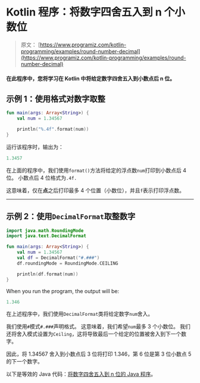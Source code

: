 # Kotlin 程序：将数字四舍五入到 n 个小数位

> 原文： [https://www.programiz.com/kotlin-programming/examples/round-number-decimal](https://www.programiz.com/kotlin-programming/examples/round-number-decimal)

#### 在此程序中，您将学习在 Kotlin 中将给定数字四舍五入到小数点后 n 位。

## 示例 1：使用格式对数字取整

```kt
fun main(args: Array<String>) {
    val num = 1.34567

    println("%.4f".format(num))
}
```

运行该程序时，输出为：

```kt
1.3457
```

在上面的程序中，我们使用`format()`方法将给定的浮点数`num`打印到小数点后 4 位。 小数点后 4 位格式为`.4f.`

这意味着，仅在**点**之后打印最多 4 个位置（小数位），并且`f`表示打印浮点数。

* * *

## 示例 2：使用`DecimalFormat`取整数字

```kt
import java.math.RoundingMode
import java.text.DecimalFormat

fun main(args: Array<String>) {
    val num = 1.34567
    val df = DecimalFormat("#.###")
    df.roundingMode = RoundingMode.CEILING

    println(df.format(num))
}
```

When you run the program, the output will be:

```kt
1.346
```

在上述程序中，我们使用`DecimalFormat`类将给定数字`num`舍入。

我们使用`#`模式`#.###`声明格式。 这意味着，我们希望`num`最多 3 个小数位。 我们还将舍入模式设置为`Ceiling`，这将导致最后一个给定的位置被舍入到下一个数字。

因此，将 1.34567 舍入到小数点后 3 位将打印 1.346，第 6 位是第 3 位小数点 5 的下一个数字。

以下是等效的 Java 代码：[将数字四舍五入到 n 位的 Java 程序](/java-programming/examples/round-number-decimal "Java program to round a number to n places")。